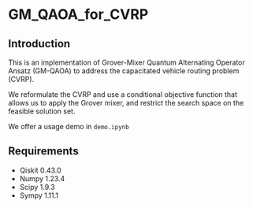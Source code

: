 # GM_QAOA_for_CVRP

## Introduction
This is an implementation of Grover-Mixer Quantum Alternating Operator Ansatz (GM-QAOA) to address the capacitated vehicle routing problem (CVRP). 

We reformulate the CVRP and use a conditional objective function that allows us to apply the Grover mixer, and restrict the search space on the feasible solution set.

We offer a usage demo in `demo.ipynb`

## Requirements
* Qiskit 0.43.0
* Numpy 1.23.4
* Scipy 1.9.3
* Sympy 1.11.1
